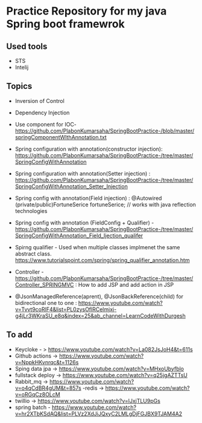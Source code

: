 # Practice Repository for my java Spring boot framewrok

## Used tools
* STS
* Intelij

## Topics
* Inversion of Control
* Dependency Injection

* Use component for IOC- https://github.com/PlabonKumarsaha/SpringBootPractice-/blob/master/springComponentWIthAnnotation.txt

* Spring configuration with annotation(constructor injection):  https://github.com/PlabonKumarsaha/SpringBootPractice-/tree/master/SpringConfigWithAnnotation

* Spring configuration with annotation(Setter injection) : https://github.com/PlabonKumarsaha/SpringBootPractice-/tree/master/SpringConfigWithAnnotation_Setter_Injection

* Spring config with annotation(Field injection) :
@Autowired
    (private/public)FortuneSerice fortuneSerice; // works with java reflection technologies
    
* Spring config with annotation (FieldConfig + Qualifier) -https://github.com/PlabonKumarsaha/SpringBootPractice-/tree/master/SpringConfigWithAnnotation_Field_Ijection_qualifer

* Spirng qualifier - Used when multiple classes implmenet the same abstract class. https://www.tutorialspoint.com/spring/spring_qualifier_annotation.htm

* Controller - https://github.com/PlabonKumarsaha/SpringBootPractice-/tree/master/Controller_SPRINGMVC : How to add JSP and add action in JSP
* @JsonManagedReference(aprent), @JsonBackReference(child)   for bidirectional one to one : https://www.youtube.com/watch?v=Tvvt9coRlF4&list=PL0zysOflRCelmjxj-g4jLr3WKraSU_e8q&index=25&ab_channel=LearnCodeWithDurgesh

## To add 
- Keycloke - > https://www.youtube.com/watch?v=La082JsJoH4&t=611s
- Github actions -> https://www.youtube.com/watch?v=NppkHKvnrqc&t=1126s
- Sping data jpa -> https://www.youtube.com/watch?v=MHxoUbyfblo
- fullstack deploy -> https://www.youtube.com/watch?v=q25jgAZTTsU
- Rabbit_mq -> https://www.youtube.com/watch?v=o4qCdBR4gUM&t=857s
-redis -> https://www.youtube.com/watch?v=oRGqCz8OLcM
- twillio -> https://www.youtube.com/watch?v=lJxjTLU9pGs
- spring batch - https://www.youtube.com/watch?v=hr2XTbKSdAQ&list=PLVz2XdJiJQxyC2LMLgDjFGJBX9TJAM4A2
